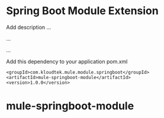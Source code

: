 # Spring Boot Module Extension

Add description ...


...


...


Add this dependency to your application pom.xml

```
<groupId>com.kloudtek.mule.module.springboot</groupId>
<artifactId>mule-springboot-module</artifactId>
<version>1.0.0</version>
```
# mule-springboot-module
